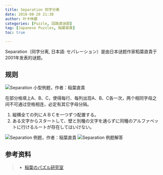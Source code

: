 ```yaml
---
title: Separation 同字分离
date: 2018-08-20 21:38
author: 叶卡林娜
categories: [Puzzle, 回路类谜题]
tag: [Japanese Puzzles, 稲葉直貴]
toc: true

---
```


Separation（同字分离, 日本語:  セパレーション）是由日本谜题作家稻葉直貴于2001年发表的谜题。

## 规则

![Separation 小型例题，作者：稲葉直貴](/images/separation.png)

在部分格填上A、B、C，使得每行、每列出现A、B、C各一次，两个相同字母之间不可通过空格相连，必定有其它字母分隔。

1.  縦横全ての列にＡＢＣを一つずつ配置する。 
2. ある文字からスタートして、壁と別種の文字を通らずに同種のアルファベットに行けるルートが存在してはいけない。

![Separation 例题，作者：稲葉直貴](/images/separation_e.png)
![Separation 例题解答](/images/separation_a.png)

## 参考资料

> - [稲葉のパズル研究室](http://inabapuzzle.com/honkaku/sepa.html)


